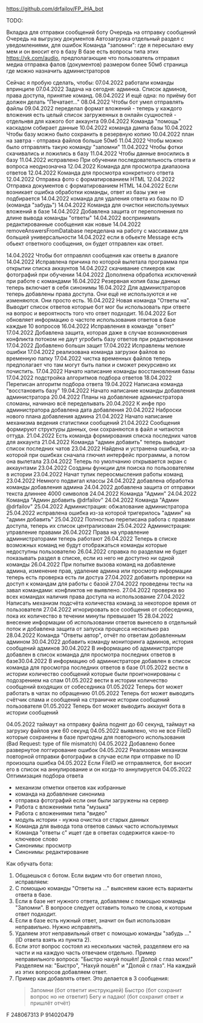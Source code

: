 https://github.com/drfailov/FP_iHA_bot


TODO:

Вкладка для отправки сообщений боту
Очередь на отправку сообщений
Очередь на выгрузку документов
Автозагрузка
отдельный раздел с уведомлениями, для ошибок
Команда "запомни": где я пересылаю ему мем и он вносит его в базу
В базе есть вопросы типа этих https://vk.com/audio, предполагающие что пользователь отправил медиа
отправка фалов (документов) размером более 50мб
страница где можно назначить администраторов

Сейчас я пробую сделать, чтобы:
07.04.2022 работали команды впринципе
07.04.2022 Задача на сегодня: админка. Список админов, права доступа, принятие команд.
08.04.2022 И ещё одна: по приёму бот должен делать "Печатает..."
08.04.2022 Чтобы бот умел отправлять файлы
09.04.2022 переделал формат вложений - теперь у каждого вложения есть целый список загруженных в онлайн сущностей - отдельнвя для кажого бот аккаунта
09.04.2022 Команда "помощь" каскадом собирает данные
10.04.2022 команда дампа базы
10.04.2022 Чтобы базу можно было сохранить в резервную копию
10.04.2022 план на завтра - отправка файлов больше 50мб
11.04.2022 Чтобы можно было отправлять такую команду "запомни"
11.04.2022 Чтобы фотки скачивались и ложились в базу
11.04.2022 Чтобы данные вносились в базу
11.04.2022 исправлено При обучении последовательность ответа и вопроса неоднозначна
12.04.2022 Команда для просмотра диапазона ответов
12.04.2022 Команда для просмотра конкретного ответа
12.04.2022 Отправка фото с форматированием HTML
12.04.2022 Отправка документов с форматированием HTML
14.04.2022 Если возникает ошибка обработки команды, ответ из базы уже не подбирается
14.04.2022 команда для удаления ответа из базы по ID (команда "забудь")
14.04.2022 Команда для очистки неиспользуемых вложений в базе
14.04.2022 Добавлена защита от переполнения по длине вывода команды "ответы"
14.04.2022 воспринимать редактированные сообщения как новые
14.04.2022 removeAnswersFromDatabase переделана на работу с массивами для большей универсальности
14.04.2022 если в обьекте Message есть обьект ответного сообщения, он будет отправлен как ответ.

14.04.2022 Чтобы бот отправлял сообщения как ответы в диалоге
14.04.2022 Исправлена причина по которой вылетала программа при открытии списка аккаунтов
14.04.2022 скачивание стикеров как фотографий при обучении
14.04.2022 Дополнена обработка исключений при работе с командами
16.04.2022 Резервная копия базы данных теперь включает в себя синонимы
16.04.2022 Для администраторов теперь добавлены права доступа. Они ещё не используются и не изменяются. Они просто есть.
16.04.2022 Новая команда "Ответы на". Выводит список ответов которые бот мог бы использовать при ответе на вопрос и вероятность того что ответ подходит.
16.04.2022 Бот обновляет информацию о частоте использования ответов в базе каждые 10 вопросов
16.04.2022 Исправления в команде "ответ"
17.04.2022 Добавлена защита, которая даже в случае возникновения конфликта потоком не даут угробить базу ответов при редактировании
17.04.2022 Добавлено большн защит
17.04.2022 Исправлены мелкие ошибки
17.04.2022 реализована команда загрузки файлов во временную папку
17.04.2022 чистка временных файлов теперь предполагает что там могут быть папки и сможет рекурсивно их почистить.
17.04.2022 Начато написание команды восстановления базы
17.04.2022 подстройка алгоритмов подбора ответов
18.04.2022 Переписан алгоритм подбора ответа
19.04.2022 Написана команда "восстановить базу"
19.04.2022 Начато написание команды добавления администратора
20.04.2022 Планы на добавление администратора сломаны, начинаю всё переделывать
20.04.2022 К инфе про администратора добавлена дата добавления
20.04.2022 Наброски нового плана добавления админа
21.04.2022 Начато написание механизма ведения статистики сообщений
21.04.2022 Сообщения формируют структуры данных, они сохраняются в файл и читаются оттуда.
21.04.2022 Есть команда формирования списка последних чатов для аккаунта
21.04.2022 Команда "админ добавить" теперь выводит список последних чатов
23.04.2022 Найдена и устранена ошибка, из-за которой при ошибках сначала глючил интерфейс программы, а потом она вылетала
23.04.2022 Теперь по умолчанию открывается экран с аккаунтами
23.04.2022 Созданы функции для поиска по пользователям в истории
23.04.2022 Начат тупик переосмысления работы команд
23.04.2022 Немного подвигал классы
24.04.2022 добавлена обработка команды добавления админа
24.04.2022 добавлена защита от отправки текста длиннее 4000 символов
24.04.2022 Команда "Админ"
24.04.2022 Команда "Админ добавить @drfailov"
24.04.2022 Команда "Админ @drfailov"
25.04.2022 Администрация: обжалование администратора
25.04.2022 исправлена ошибка из-за которой тригерилось "админ" на "админ добавить"
25.04.2022 Полностью переписана работа с правами доступа, теперь их список централизован
25.04.2022 Администрация: управление правами
26.04.2022 Права на управление администраторами теперь работают
26.04.2022 Теперь в списке возможных команд не будут отображаться команды которые недоступны пользователю
26.04.2022 справка по разделам не будет показывать раздел в списке, если из него не доступно ни одной команды
26.04.2022 При попытке вызова команд на добавление админа, изменение прав, удаление админа или просмотр информации теперь есть проверка есть ли достуа
27.04.2022 добавить проверки на доступ к командам для работы с базой
27.04.2022 проведены тесты на завал командами: конфликтов не выявлено.
27.04.2022 проверка во всех командах наличия права доступа на использование
27.04.2022 Написать механизм подсчёта количества команд за некоторое время от пользователя
27.04.2022 игнорировать все сообщения от собеседника, пока их количество в течении минуты превышает 15
28.04.2022 внесение информации об использовании ответов вынесело в отдельный поток и добавлена защита от запуска процесса несколько раз
28.04.2022 Команда "Ответы автор", отчёт по ответам добавленным админом
30.04.2022 добавить команду мониторинга админов, история сообщений админов 
30.04.2022 В информацию об администраторе добавлен в список команда для просмотра последних ответов в базе30.04.2022 В информацию об администраторе добавлен в список команда для просмотра последних ответов в базе
01.05.2022 вести в истории количество сообщений которые были проигнонированы с подозрением на спам
01.05.2022 вести в истории количество сообщений входящих от собеседника
01.05.2022 Теперь бот может работать в чатах по обращению
01.05.2022 Теперь бот может выводить счётчик спама и сообщений на страничке истории сообщений пользователя
01.05.2022 Теперь бот может выводить аккаунт бота в истории сообщений

04.05.2022 таймаут на отправку файла поднят до 60 секунд, таймаут на загрузку файлов уже 60 секунд
04.05.2022 выявлено, что не все FileID которые сохранены в базе пригодны для повторного использования (Bad Request: type of file mismatch)
04.05.2022 Добавлено более развернутое логгирование ошибок
04.05.2022 Реализован механизм повторной отправки фотографии в случае если при отправке по ID произошла ошибка
04.05.2022 Если FileID не отправляется, бот вносит его в список на аннулирование  и он когда-то аннулируется
04.05.2022 Оптимизация подбора ответа


- механизм отметки ответов как избранные
- команда на добавление синонима
- отправка фотографий если они были загружены на сервер
- Работа с вложениями типа "музыка"
- Работа с вложениями типа "видео"
- модуль истории - нужна очистка от старых данных
- Команда для вывода топа ответов самых часто используемых
- Команда "ответы с" ищет где в ответах содержится какое-то ключевое слово
- Синонимы: просмотр
- Синонимы: редактирование


Как обучать бота:
1. Общаешься с ботом. Если видим что бот ответил плохо, исправляем:
2. С помощью команды "Ответы на ..." выясняем какие есть варианты ответа в базе.
3. Если в базе нет нужного ответа, добавляем с помощью команды "Запомни". 
	В вопросе следует оставить только те слова, к которым ответ подходит.
4. Если в базе есть нужный ответ, значит он был использован неправильно. Нужно исправлять.
5. Удаляем этот неправильный ответ с помощью команды "забудь ..." (ID ответа взять из пункта 2).
6. Если этот вопрос состоял из нескольких частей, разделяем его на части и на каждую часть отвечаем отдельно.
	Пример неправильного вопроса: 
	"Быстро нахуй пошёл! Долой с глаз моих!" Разделяем на: "Быстро", "Нахуй пошёл" и "Долой с глаз". 
	На каждый из этих вопросов добавляем ответ.
7. Пример как добавлять ответ. Это делается в 3 сообщения:
	> Запомни    (бот ответит инструкцией)
	> Быстро     (бот сохранит вопрос но не ответит)
	> Бегу и падаю!   (бот сохранит ответ и пришлёт отчёт)


F 248067313 
P 914020479 
